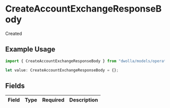 # CreateAccountExchangeResponseBody

Created

## Example Usage

```typescript
import { CreateAccountExchangeResponseBody } from "dwolla/models/operations";

let value: CreateAccountExchangeResponseBody = {};
```

## Fields

| Field       | Type        | Required    | Description |
| ----------- | ----------- | ----------- | ----------- |